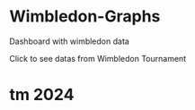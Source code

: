 <h1>Wimbledon-Graphs</h1>

<p>Dashboard with wimbledon data</p>
<p>Click to see datas from Wimbledon Tournament</p>
<h1>tm 2024</h1>
